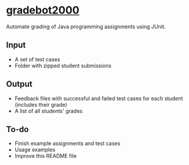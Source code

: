 # [gradebot2000](https://tvtropes.org/pmwiki/pmwiki.php/Main/Trope2000)
Automate grading of Java programming assignments using JUnit.

## Input
- A set of test cases
- Folder with zipped student submissions

## Output
- Feedback files with successful and failed test cases for each student (includes their grade)
- A list of all students' grades

## To-do
- Finish example assignments and test cases
- Usage examples
- Improve this README file
